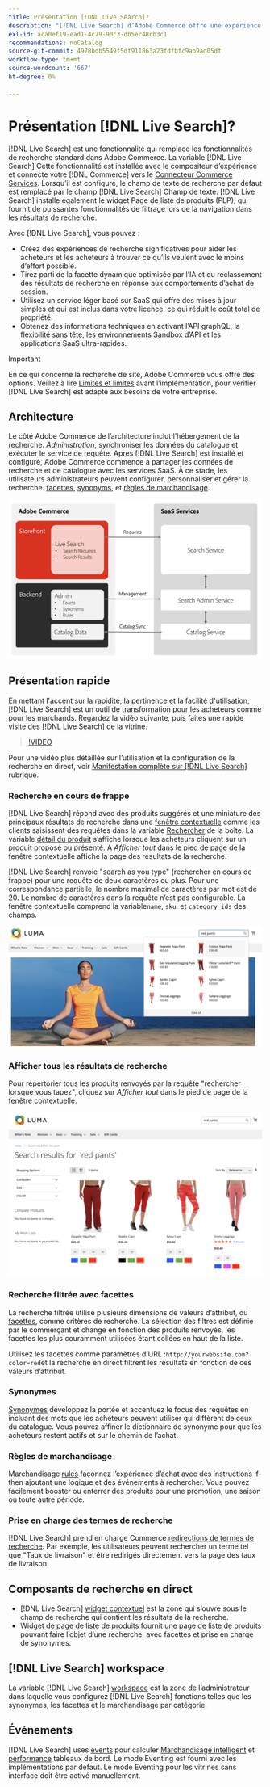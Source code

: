 ```yaml
---
title: Présentation [!DNL Live Search]?
description: "[!DNL Live Search] d’Adobe Commerce offre une expérience de recherche rapide, pertinente et intuitive."
exl-id: aca0ef19-ead1-4c79-90c3-db5ec48cb3c1
recommendations: noCatalog
source-git-commit: 4978bdb5549f5df911863a23fdfbfc9ab9ad05df
workflow-type: tm+mt
source-wordcount: '667'
ht-degree: 0%

---
```


# Présentation [!DNL Live Search]?

[!DNL Live Search] est une fonctionnalité qui remplace les fonctionnalités de recherche standard dans Adobe Commerce. La variable [!DNL Live Search] Cette fonctionnalité est installée avec le compositeur d’expérience et connecte votre [!DNL Commerce] vers le [Connecteur Commerce Services](../landing/saas.md). Lorsqu’il est configuré, le champ de texte de recherche par défaut est remplacé par le champ [!DNL Live Search] Champ de texte. [!DNL Live Search] installe également le widget Page de liste de produits (PLP), qui fournit de puissantes fonctionnalités de filtrage lors de la navigation dans les résultats de recherche.

Avec [!DNL Live Search], vous pouvez :

- Créez des expériences de recherche significatives pour aider les acheteurs et les acheteurs à trouver ce qu’ils veulent avec le moins d’effort possible.
- Tirez parti de la facette dynamique optimisée par l’IA et du reclassement des résultats de recherche en réponse aux comportements d’achat de session.
- Utilisez un service léger basé sur SaaS qui offre des mises à jour simples et qui est inclus dans votre licence, ce qui réduit le coût total de propriété.
- Obtenez des informations techniques en activant l’API graphQL, la flexibilité sans tête, les environnements Sandbox d’API et les applications SaaS ultra-rapides.

>[!IMPORTANT]
>
>En ce qui concerne la recherche de site, Adobe Commerce vous offre des options. Veillez à lire [Limites et limites](boundaries-limits.md) avant l’implémentation, pour vérifier [!DNL Live Search] est adapté aux besoins de votre entreprise.

## Architecture

Le côté Adobe Commerce de l’architecture inclut l’hébergement de la recherche. *Administration*, synchroniser les données du catalogue et exécuter le service de requête. Après [!DNL Live Search] est installé et configuré, Adobe Commerce commence à partager les données de recherche et de catalogue avec les services SaaS. À ce stade, les utilisateurs administrateurs peuvent configurer, personnaliser et gérer la recherche. [facettes](facets.md), [synonyms](synonyms.md), et [règles de marchandisage](category-merch.md).

![Flux de données de recherche en direct](assets/ls-cs-data-flow.png)

## Présentation rapide

En mettant l&#39;accent sur la rapidité, la pertinence et la facilité d&#39;utilisation, [!DNL Live Search] est un outil de transformation pour les acheteurs comme pour les marchands. Regardez la vidéo suivante, puis faites une rapide visite des [!DNL Live Search] de la vitrine.

>[!VIDEO](https://video.tv.adobe.com/v/3418679?quality=12&learn=on)

Pour une vidéo plus détaillée sur l’utilisation et la configuration de la recherche en direct, voir [Manifestation complète sur [!DNL Live Search]](https://experienceleague.adobe.com/docs/commerce-learn/tutorials/getting-started/capabilities/live-search-full-demonstration.html) rubrique.

### Recherche en cours de frappe

[!DNL Live Search] répond avec des produits suggérés et une miniature des principaux résultats de recherche dans une [fenêtre contextuelle](storefront-popover.md) comme les clients saisissent des requêtes dans la variable [Rechercher](https://experienceleague.adobe.com/docs/commerce-admin/catalog/catalog/search/search.html#quick-search) de la boîte. La variable [détail du produit](https://experienceleague.adobe.com/docs/commerce-admin/start/storefront/storefront.html#product-page) s’affiche lorsque les acheteurs cliquent sur un produit proposé ou présenté. A _Afficher tout_ dans le pied de page de la fenêtre contextuelle affiche la page des résultats de la recherche.

[!DNL Live Search] renvoie &quot;search as you type&quot; (rechercher en cours de frappe) pour une requête de deux caractères ou plus. Pour une correspondance partielle, le nombre maximal de caractères par mot est de 20. Le nombre de caractères dans la requête n’est pas configurable. La fenêtre contextuelle comprend la variable`name`, `sku`, et `category_ids` des champs.

![Exemple de storefront : effectuez une recherche lorsque vous tapez](assets/storefront-search-as-you-type.png)

### Afficher tous les résultats de recherche

Pour répertorier tous les produits renvoyés par la requête &quot;rechercher lorsque vous tapez&quot;, cliquez sur _Afficher tout_ dans le pied de page de la fenêtre contextuelle.

![Exemple de storefront - facettes de prix](assets/storefront-view-all-search-results.png)

### Recherche filtrée avec facettes

La recherche filtrée utilise plusieurs dimensions de valeurs d’attribut, ou [facettes](facets.md), comme critères de recherche. La sélection des filtres est définie par le commerçant et change en fonction des produits renvoyés, les facettes les plus couramment utilisées étant collées en haut de la liste.

Utilisez les facettes comme paramètres d’URL :`http://yourwebsite.com?color=red`et la recherche en direct filtrent les résultats en fonction de ces valeurs d’attribut.

### Synonymes

[Synonymes](synonyms.md) développez la portée et accentuez le focus des requêtes en incluant des mots que les acheteurs peuvent utiliser qui diffèrent de ceux du catalogue. Vous pouvez affiner le dictionnaire de synonyme pour que les acheteurs restent actifs et sur le chemin de l’achat.

### Règles de marchandisage

Marchandisage [rules](rules.md) façonnez l’expérience d’achat avec des instructions if-then ajoutant une logique et des événements à rechercher. Vous pouvez facilement booster ou enterrer des produits pour une promotion, une saison ou toute autre période.

### Prise en charge des termes de recherche

[!DNL Live Search] prend en charge Commerce [redirections de termes de recherche](https://experienceleague.adobe.com/docs/commerce-admin/catalog/catalog/search/search-terms.html). Par exemple, les utilisateurs peuvent rechercher un terme tel que &quot;Taux de livraison&quot; et être redirigés directement vers la page des taux de livraison.

## Composants de recherche en direct

- [!DNL Live Search] [widget contextuel](storefront-popover.md) est la zone qui s’ouvre sous le champ de recherche qui contient les résultats de la recherche.
- [Widget de page de liste de produits](plp-styling.md) fournit une page de liste de produits pouvant faire l’objet d’une recherche, avec facettes et prise en charge de synonymes.

## [!DNL Live Search] workspace

La variable [!DNL Live Search] [workspace](workspace.md) est la zone de l’administrateur dans laquelle vous configurez [!DNL Live Search] fonctions telles que les synonymes, les facettes et le marchandisage par catégorie.

## Événements

[!DNL Live Search] uses [events](events.md) pour calculer [Marchandisage intelligent](category-merch.md) et [performance](performance.md) tableaux de bord. Le mode Eventing est fourni avec les implémentations par défaut. Le mode Eventing pour les vitrines sans interface doit être activé manuellement.
